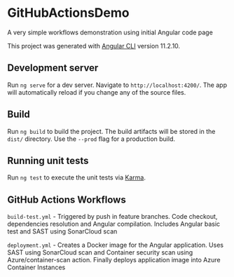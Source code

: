 # GitHubActionsDemo

A very simple workflows demonstration using initial Angular code page


This project was generated with [Angular CLI](https://github.com/angular/angular-cli) version 11.2.10.

## Development server

Run `ng serve` for a dev server. Navigate to `http://localhost:4200/`. The app will automatically reload if you change any of the source files.

## Build

Run `ng build` to build the project. The build artifacts will be stored in the `dist/` directory. Use the `--prod` flag for a production build.

## Running unit tests

Run `ng test` to execute the unit tests via [Karma](https://karma-runner.github.io).

## GitHub Actions Workflows
`build-test.yml` - Triggered by push in feature branches. Code checkout, dependencies resolution and Angular compilation. Includes Angular basic test and SAST using SonarCloud scan

`deployment.yml` - Creates a Docker image for the Angular application. Uses SAST using SonarCloud scan and Container security scan using Azure/container-scan action. Finally deploys application image into Azure Container Instances
